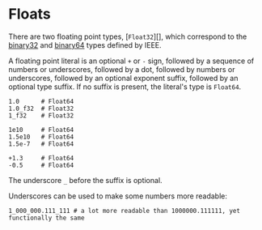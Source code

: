 # Floats

There are two floating point types, [`Float32`][],
which correspond to the [binary32](http://en.wikipedia.org/wiki/Single_precision_floating-point_format)
and [binary64](http://en.wikipedia.org/wiki/Double_precision_floating-point_format)
types defined by IEEE.

A floating point literal is an optional `+` or `-` sign, followed by
a sequence of numbers or underscores, followed by a dot,
followed by numbers or underscores, followed by an optional exponent suffix,
followed by an optional type suffix. If no suffix is present, the literal's type is `Float64`.

```crystal
1.0      # Float64
1.0_f32  # Float32
1_f32    # Float32

1e10     # Float64
1.5e10   # Float64
1.5e-7   # Float64

+1.3     # Float64
-0.5     # Float64
```

The underscore `_` before the suffix is optional.

Underscores can be used to make some numbers more readable:

```crystal
1_000_000.111_111 # a lot more readable than 1000000.111111, yet functionally the same
```
